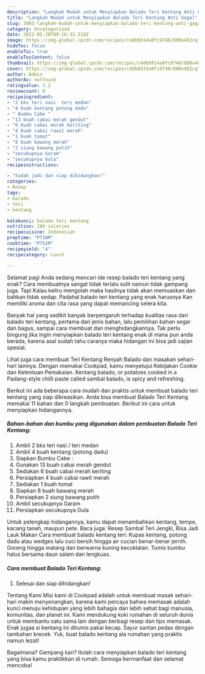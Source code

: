 ```yaml
---
description: "Langkah Mudah untuk Menyiapkan Balado Teri Kentang Anti Gagal"
title: "Langkah Mudah untuk Menyiapkan Balado Teri Kentang Anti Gagal"
slug: 2803-langkah-mudah-untuk-menyiapkan-balado-teri-kentang-anti-gagal
category: Uncategorized
date: 2022-05-20T09:16:33.519Z
image: https://img-global.cpcdn.com/recipes/c4dbb914a0fc9740/680x482cq70/balado-teri-kentang-foto-resep-utama.jpg
hideToc: false
enableToc: true
enableTocContent: false
thumbnail: https://img-global.cpcdn.com/recipes/c4dbb914a0fc9740/680x482cq70/balado-teri-kentang-foto-resep-utama.jpg
cover: https://img-global.cpcdn.com/recipes/c4dbb914a0fc9740/680x482cq70/balado-teri-kentang-foto-resep-utama.jpg
author: Admin
authorAv: notfound
ratingvalue: 3.2
reviewcount: 8
recipeingredient:
- "2 bks teri nasi  teri medan"
- "4 buah kentang potong dadu"
- " Bumbu Cabe "
- "13 buah cabai merah gendut"
- "6 buah cabai merah keriting"
- "4 buah cabai rawit merah"
- "1 buah tomat"
- "8 buah bawang merah"
- "2 siung bawang putih"
- "secukupnya Garam"
- "secukupnya Gula"
recipeinstructions:

- "Sudah jadi dan siap dihidangkan!"
categories:
- Resep
tags:
- balado
- teri
- kentang

katakunci: balado teri kentang 
nutrition: 284 calories
recipecuisine: Indonesian
preptime: "PT10M"
cooktime: "PT52M"
recipeyield: "4"
recipecategory: Lunch

---
```



Selamat pagi Anda sedang mencari ide resep balado teri kentang yang enak? Cara membuatnya sangat tidak terlalu sulit namun tidak gampang juga. Tapi Kalau keliru mengolah maka hasilnya tidak akan memuaskan dan bahkan tidak sedap. Padahal balado teri kentang yang enak harusnya Kan memiliki aroma dan cita rasa yang dapat memancing selera kita.


Banyak hal yang sedikit banyak berpengaruh terhadap kualitas rasa dari balado teri kentang, pertama dari jenis bahan, lalu pemilihan bahan segar dan bagus, sampai cara membuat dan menghidangkannya. Tak perlu bingung jika ingin menyiapkan balado teri kentang enak di mana pun anda berada, karena asal sudah tahu caranya maka hidangan ini bisa jadi sajian spesial.

Lihat juga cara membuat Teri Kentang Renyah Balado dan masakan sehari-hari lainnya. Dengan memakai Cookpad, kamu menyetujui Kebijakan Cookie dan Ketentuan Pemakaian. Kentang balado, or potatoes cooked in a Padang-style chilli paste called sambal balado, is spicy and refreshing.


Berikut ini ada beberapa cara mudah dan praktis untuk membuat balado teri kentang yang siap dikreasikan. Anda bisa membuat Balado Teri Kentang memakai 11 bahan dan 0 langkah pembuatan. Berikut ini cara untuk menyiapkan hidangannya.

<!--inarticleads1-->

##### Bahan-bahan dan bumbu yang digunakan dalam pembuatan Balado Teri Kentang:

1. Ambil 2 bks teri nasi / teri medan
1. Ambil 4 buah kentang (potong dadu)
1. Siapkan  Bumbu Cabe :
1. Gunakan 13 buah cabai merah gendut
1. Sediakan 6 buah cabai merah keriting
1. Persiapkan 4 buah cabai rawit merah
1. Sediakan 1 buah tomat
1. Siapkan 8 buah bawang merah
1. Persiapkan 2 siung bawang putih
1. Ambil secukupnya Garam
1. Persiapkan secukupnya Gula


Untuk pelengkap hidangannya, kamu dapat menambahkan kentang, tempe, kacang tanah, maupun pete. Baca juga: Resep Sambal Teri Jengki, Bisa Jadi Lauk Makan Cara membuat balado kentang teri: Kupas kentang, potong dadu atau wedges lalu cuci bersih hingga air cucian benar-benar jernih. Goreng hingga matang dan berwarna kuning kecoklatan. Tumis bumbu halus bersama daun salam dan lengkuas. 

<!--inarticleads2-->

##### Cara membuat Balado Teri Kentang:


1. Selesai dan siap dihidangkan!

Tentang Kami Misi kami di Cookpad adalah untuk membuat masak sehari-hari makin menyenangkan, karena kami percaya bahwa memasak adalah kunci menuju kehidupan yang lebih bahagia dan lebih sehat bagi manusia, komunitas, dan planet ini. Kami mendukung koki rumahan di seluruh dunia untuk membantu satu sama lain dengan berbagi resep dan tips memasak. Enak jugaa si kentang ini ditumis pakai kecap. Sayur santan pedas dengan tambahan krecek. Yuk, buat balado kentang ala rumahan yang praktis namun lezat! 

Bagaimana? Gampang kan? Itulah cara menyiapkan balado teri kentang yang bisa kamu praktikkan di rumah. Semoga bermanfaat dan selamat mencoba!
